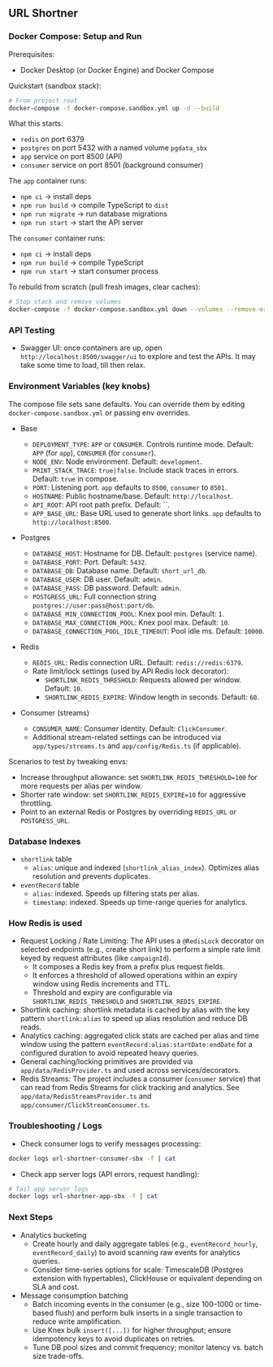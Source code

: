 ## URL Shortner

### Docker Compose: Setup and Run

Prerequisites:
- Docker Desktop (or Docker Engine) and Docker Compose

Quickstart (sandbox stack):

```bash
# From project root
docker-compose -f docker-compose.sandbox.yml up -d --build
```

What this starts:
- `redis` on port 6379
- `postgres` on port 5432 with a named volume `pgdata_sbx`
- `app` service on port 8500 (API)
- `consumer` service on port 8501 (background consumer)

The `app` container runs:
- `npm ci` → install deps
- `npm run build` → compile TypeScript to `dist`
- `npm run migrate` → run database migrations
- `npm run start` → start the API server

The `consumer` container runs:
- `npm ci` → install deps
- `npm run build` → compile TypeScript
- `npm run start` → start consumer process

To rebuild from scratch (pull fresh images, clear caches):
```bash
# Stop stack and remove volumes
docker-compose -f docker-compose.sandbox.yml down --volumes --remove-orphans
```

### API Testing
- Swagger UI: once containers are up, open `http://localhost:8500/swagger/ui` to explore and test the APIs. It may take some time to load, till then relax.

### Environment Variables (key knobs)
The compose file sets sane defaults. You can override them by editing `docker-compose.sandbox.yml` or passing env overrides.

- Base
  - `DEPLOYMENT_TYPE`: `APP` or `CONSUMER`. Controls runtime mode. Default: `APP` (for `app`), `CONSUMER` (for `consumer`).
  - `NODE_ENV`: Node environment. Default: `development`.
  - `PRINT_STACK_TRACE`: `true|false`. Include stack traces in errors. Default: `true` in compose.
  - `PORT`: Listening port. `app` defaults to `8500`, `consumer` to `8501`.
  - `HOSTNAME`: Public hostname/base. Default: `http://localhost`.
  - `API_ROOT`: API root path prefix. Default: ``.
  - `APP_BASE_URL`: Base URL used to generate short links. `app` defaults to `http://localhost:8500`.

- Postgres
  - `DATABASE_HOST`: Hostname for DB. Default: `postgres` (service name).
  - `DATABASE_PORT`: Port. Default: `5432`.
  - `DATABASE_DB`: Database name. Default: `short_url_db`.
  - `DATABASE_USER`: DB user. Default: `admin`.
  - `DATABASE_PASS`: DB password. Default: `admin`.
  - `POSTGRESS_URL`: Full connection string `postgres://user:pass@host:port/db`.
  - `DATABASE_MIN_CONNECTION_POOL`: Knex pool min. Default: `1`.
  - `DATABASE_MAX_CONNECTION_POOL`: Knex pool max. Default: `10`.
  - `DATABASE_CONNECTION_POOL_IDLE_TIMEOUT`: Pool idle ms. Default: `10000`.

- Redis
  - `REDIS_URL`: Redis connection URL. Default: `redis://redis:6379`.
  - Rate limit/lock settings (used by API Redis lock decorator):
    - `SHORTLINK_REDIS_THRESHOLD`: Requests allowed per window. Default: `10`.
    - `SHORTLINK_REDIS_EXPIRE`: Window length in seconds. Default: `60`.

- Consumer (streams)
  - `CONSUMER_NAME`: Consumer identity. Default: `ClickConsumer`.
  - Additional stream-related settings can be introduced via `app/types/streams.ts` and `app/config/Redis.ts` (if applicable).

Scenarios to test by tweaking envs:
- Increase throughput allowance: set `SHORTLINK_REDIS_THRESHOLD=100` for more requests per alias per window.
- Shorter rate window: set `SHORTLINK_REDIS_EXPIRE=10` for aggressive throttling.
- Point to an external Redis or Postgres by overriding `REDIS_URL` or `POSTGRESS_URL`.

### Database Indexes
- `shortlink` table
  - `alias`: unique and indexed (`shortlink_alias_index`). Optimizes alias resolution and prevents duplicates.
- `eventRecord` table
  - `alias`: indexed. Speeds up filtering stats per alias.
  - `timestamp`: indexed. Speeds up time-range queries for analytics.

### How Redis is used
- Request Locking / Rate Limiting: The API uses a `@RedisLock` decorator on selected endpoints (e.g., create short link) to perform a simple rate limit keyed by request attributes (like `campaignId`).
  - It composes a Redis key from a prefix plus request fields.
  - It enforces a threshold of allowed operations within an expiry window using Redis increments and TTL.
  - Threshold and expiry are configurable via `SHORTLINK_REDIS_THRESHOLD` and `SHORTLINK_REDIS_EXPIRE`.
- Shortlink caching: shortlink metadata is cached by alias with the key pattern `shortlink:alias` to speed up alias resolution and reduce DB reads.
- Analytics caching: aggregated click stats are cached per alias and time window using the pattern `eventRecord:alias:startDate:endDate` for a configured duration to avoid repeated heavy queries.
- General caching/locking primitives are provided via `app/data/RedisProvider.ts` and used across services/decorators.
- Redis Streams: The project includes a consumer (`consumer` service) that can read from Redis Streams for click tracking and analytics. See `app/data/RedisStreamsProvider.ts` and `app/consumer/ClickStreamConsumer.ts`.

### Troubleshooting / Logs
- Check consumer logs to verify messages processing:
```bash
docker logs url-shortner-consumer-sbx -f | cat
```
- Check app server logs (API errors, request handling):
```bash
# Tail app server logs
docker logs url-shortner-app-sbx -f | cat
```

### Next Steps
- Analytics bucketing
  - Create hourly and daily aggregate tables (e.g., `eventRecord_hourly`, `eventRecord_daily`) to avoid scanning raw events for analytics queries.
  - Consider time-series options for scale: TimescaleDB (Postgres extension with hypertables), ClickHouse or equivalent depending on SLA and cost.
- Message consumption batching
  - Batch incoming events in the consumer (e.g., size 100–1000 or time-based flush) and perform bulk inserts in a single transaction to reduce write amplification.
  - Use Knex bulk `insert([...])` for higher throughput; ensure idempotency keys to avoid duplicates on retries.
  - Tune DB pool sizes and commit frequency; monitor latency vs. batch size trade-offs.
